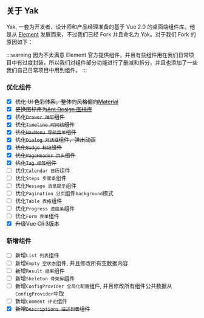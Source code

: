 ## 关于 Yak

Yak, 一套为开发者、设计师和产品经理准备的基于 Vue 2.0 的桌面端组件库。他是从 [Element](https://github.com/ElemeFE/element) 发展而来，不过我们已经 Fork 并且命名为 Yak。对于我们 Fork 的原因如下：

:::warning
因为不太满意 Element 官方提供组件，并且有些组件用在我们日常项目中有过度封装，所以我们对组件部分功能进行了删减和拆分，并且也添加了一些我们自己日常项目中用到组件。
:::

### 优化组件

- [x] ~~优化 UI 色彩体系，整体向风格偏向[Material](https://material.io/guidelines/style/color.html#color-color-tool)~~
- [x] ~~更换图标库为[Ant Design 图标库](https://www.iconfont.cn/collections/detail?spm=a313x.7781069.1998910419.29)~~
- [x] ~~优化`Drawer 抽屉`组件~~
- [x] ~~优化`Timeline 时间线`组件~~
- [x] ~~优化`NavMenu 导航菜单`组件~~
- [x] ~~优化`Dialog 对话框`组件，弹出动画~~
- [x] ~~优化`Badge 标记`组件~~
- [x] ~~优化`PageHeader 页头`组件~~
- [x] ~~优化`Tag 标签`组件~~
- [ ] 优化`Calendar 日历`组件
- [ ] 优化`Steps 步骤条`组件
- [ ] 优化`Message 消息提示`组件
- [ ] 优化`Pagination 分页`组件`background`模式
- [ ] 优化`Table 表格`组件
- [ ] 优化`Progress 进度条`组件
- [ ] 优化`Form 表单`组件
- [x] ~~升级Vue Cli 3版本~~

### 新增组件

- [ ] 新增`List 列表`组件
- [ ] 新增`Empty 空状态`组件, 并且修改所有空数据内容
- [ ] 新增`Result 结果`组件
- [ ] 新增`Skeleton 骨架屏`组件
- [ ] 新增`ConfigProvider 全局化配置`组件, 并且修改所有组件公共数据从`ConfigProvider`中取
- [ ] 新增`Comment 评论`组件
- [x] ~~新增`Descriptions 描述列表`组件~~
